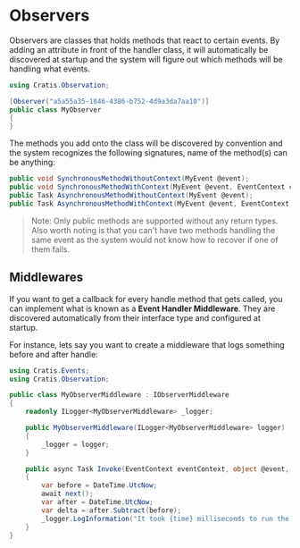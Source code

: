 # Observers

Observers are classes that holds methods that react to certain events.
By adding an attribute in front of the handler class, it will automatically be discovered at startup and
the system will figure out which methods will be handling what events.

```csharp
using Cratis.Observation;

[Observer("a5a55a35-1846-4386-b752-4d9a3da7aa10")]
public class MyObserver
{
}
```

The methods you add onto the class will be discovered by convention and the system recognizes the following
signatures, name of the method(s) can be anything:

```csharp
public void SynchronousMethodWithoutContext(MyEvent @event);
public void SynchronousMethodWithContext(MyEvent @event, EventContext context);
public Task AsynchronousMethodWithoutContext(MyEvent @event);
public Task AsynchronousMethodWithContext(MyEvent @event, EventContext context);
```

> Note: Only public methods are supported without any return types. Also worth noting is that you can't have
> two methods handling the same event as the system would not know how to recover if one of them fails.

## Middlewares

If you want to get a callback for every handle method that gets called, you can implement what is known as a **Event Handler Middleware**.
They are discovered automatically from their interface type and configured at startup.

For instance, lets say you want to create a middleware that logs something before and after handle:

```csharp
using Cratis.Events;
using Cratis.Observation;

public class MyObserverMiddleware : IObserverMiddleware
{
    readonly ILogger<MyObserverMiddleware> _logger;

    public MyObserverMiddleware(ILogger<MyObserverMiddleware> logger)
    {
        _logger = logger;
    }

    public async Task Invoke(EventContext eventContext, object @event, NextEventHandlerMiddleware next)
    {
        var before = DateTime.UtcNow;
        await next();
        var after = DateTime.UtcNow;
        var delta = after.Subtract(before);
        _logger.LogInformation("It took {time} milliseconds to run the event handler for type {event}", delta.TotalMilliseconds, @event.GetType().Name);
    }
}
```
